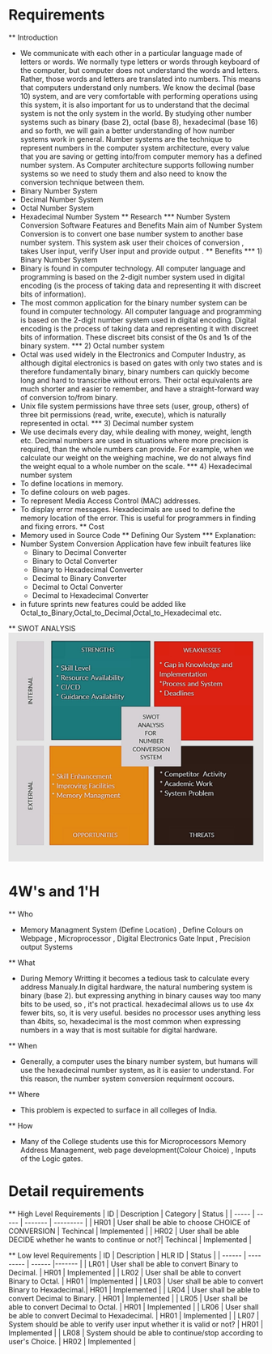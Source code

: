 # Requirements
** Introduction
*  We communicate with each other in a particular language made of letters or words. We normally type letters or words through keyboard of the computer, but computer does not understand the words and letters. Rather, those words and letters are translated into numbers. This means that computers understand only numbers. We know the decimal (base 10) system, and are very comfortable with performing operations using this system, it is also important for us to understand that the decimal system is not the only system in the world. By studying other number systems such as binary (base 2), octal (base 8), hexadecimal (base 16) and so forth, we will gain a better understanding of how number systems work in general. Number systems are the technique to represent numbers in the computer system architecture, every value that you are saving or getting into/from computer memory has a defined number system. As Computer architecture supports following number systems so we need to study them and also need to know the conversion technique between them.
*  Binary Number System
*  Decimal Number System
*  Octal Number System
*  Hexadecimal Number System
** Research
*** Number System Conversion Software Features and Benefits
Main aim of Number System Conversion is to convert one base number system to another base number system. This system ask user their choices of conversion , takes User input, verify User input and provide output .
** Benefits
*** 1) Binary Number System
*  Binary is found in computer technology. All computer language and programming is based on the 2-digit number system used in digital encoding (is the process of taking data and representing it with discreet bits of information).
*  The most common application for the binary number system can be found in computer technology. All computer language and programming is based on the 2-digit number system used in digital encoding. Digital encoding is the process of taking data and representing it with discreet bits of information. These discreet bits consist of the 0s and 1s of the binary system.
*** 2) Octal number system
*  Octal was used widely in the Electronics and Computer Industry, as although digital electronics is based on gates with only two states and is therefore fundamentally binary, binary numbers can quickly become long and hard to transcribe without errors. Their octal equivalents are much shorter and easier to remember, and have a straight-forward way of conversion to/from binary.
*  Unix file system permissions have three sets (user, group, others) of three bit permissions (read, write, execute), which is naturally represented in octal.
*** 3) Decimal number system
*  We use decimals every day, while dealing with money, weight, length etc. Decimal numbers are used in situations where more precision is required, than the whole numbers can provide. For example, when we calculate our weight on the weighing machine, we do not always find the weight equal to a whole number on the scale.
*** 4) Hexadecimal number system
*  To define locations in memory.
*  To define colours on web pages.
*  To represent Media Access Control (MAC) addresses.
*  To display error messages. Hexadecimals are used to define the memory location of the error.  This is useful for programmers in finding and fixing errors.
** Cost
*  Memory used in Source Code
** Defining Our System
*** Explanation:
*  Number System Conversion Application have few inbuilt features like
    *  Binary to Decimal Converter
    *  Binary to Octal Converter
    *  Binary to Hexadecimal Converter
    *  Decimal to Binary Converter
    *  Decimal to Octal Converter
    *  Decimal to Hexadecimal Converter
*  in future sprints new features could be added like Octal_to_Binary,Octal_to_Decimal,Octal_to_Hexadecimal etc.

** SWOT ANALYSIS
![SWOT Analysis](https://github.com/pnl-kiranmayee/Mini-Project/blob/main/1_Requirements/swot_analysis.jpg)

# 4W&#39;s and 1&#39;H

** Who
*  Memory Managment System (Define Location) , Define Colours on Webpage , Microprocessor , Digital Electronics Gate Input , Precision output Systems 

** What
*  During Memory Writting it becomes a tedious task to calculate every address Manualy.In digital hardware, the natural numbering system is binary (base 2). but expressing anything in binary causes way too many bits to be used, so , it's not practical. hexadecimal allows us to use 4x fewer bits, so, it is very useful. besides no processor uses anything less than 4bits, so, hexadecimal is the most common when expressing numbers in a way that is most suitable for digital hardware.

** When
*  Generally, a computer uses the binary number system, but humans will use the hexadecimal number system, as it is easier to understand. For this reason, the number system conversion requirment occours.

** Where
*  This problem is expected to surface in all colleges of India.

** How
*  Many of the College students use this for Microprocessors Memory Address Management, web page development(Colour Choice) , Inputs of the Logic gates.  
# Detail requirements
** High Level Requirements
| ID | Description | Category | Status |
| ----- | ----- | ------- | --------- |
| HR01 | User shall be able to choose CHOICE of CONVERSION | Techincal | Implemented |
| HR02 | User shall be able DECIDE whether he wants to continue or not?| Techincal | Implemented |

**  Low level Requirements
| ID | Description | HLR ID | Status |
| ------ | --------- | ------ |------- |
| LR01 | User shall be able to convert Binary to Decimal. | HR01 |  Implemented |
| LR02 | User shall be able to convert Binary to Octal. | HR01 |  Implemented |
| LR03 | User shall be able to convert Binary to Hexadecimal.| HR01 |  Implemented | 
| LR04 | User shall be able to convert Decimal to Binary. | HR01 |  Implemented |
| LR05 | User shall be able to convert Decimal to Octal. | HR01 |  Implemented |
| LR06 | User shall be able to convert Decimal to Hexadecimal. | HR01 | Implemented |
| LR07 | System should be able to verify user input whether it is valid or not? |  HR01 | Implemented |
| LR08 | System should be able to continue/stop according to user's Choice. | HR02 | Implemented |
